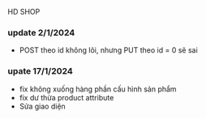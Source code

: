 HD SHOP

### update 2/1/2024
- POST theo id không lôi, nhưng PUT theo id = 0 sẽ sai

### upate 17/1/2024
- fix không xuống hàng phần cấu hình sản phẩm
- fix dư thừa product attribute
- Sửa giao diện